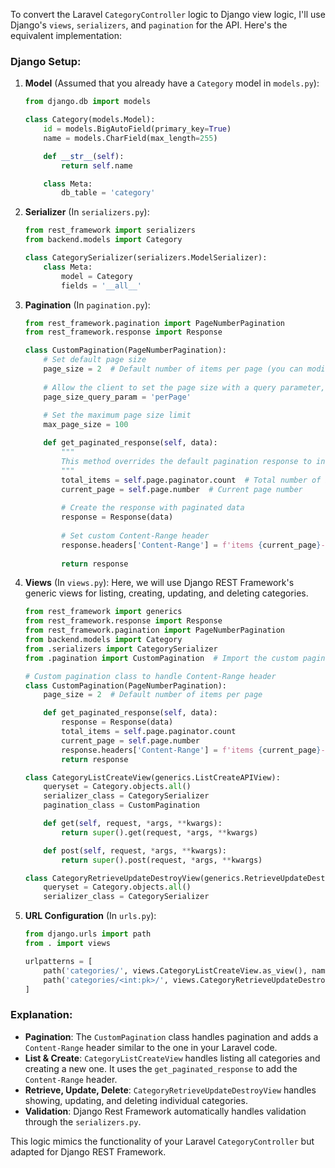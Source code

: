 To convert the Laravel `CategoryController` logic to Django view logic, I'll use Django's `views`, `serializers`, and `pagination` for the API. Here's the equivalent implementation:

### Django Setup:
1. **Model** (Assumed that you already have a `Category` model in `models.py`):
    ```python
    from django.db import models

    class Category(models.Model):
        id = models.BigAutoField(primary_key=True)
        name = models.CharField(max_length=255)

        def __str__(self):
            return self.name

        class Meta:
            db_table = 'category'
    ```

2. **Serializer** (In `serializers.py`):
    ```python
    from rest_framework import serializers
    from backend.models import Category

    class CategorySerializer(serializers.ModelSerializer):
        class Meta:
            model = Category
            fields = '__all__'
    ```

3. **Pagination** (In `pagination.py`):
    ```python
    from rest_framework.pagination import PageNumberPagination
    from rest_framework.response import Response

    class CustomPagination(PageNumberPagination):
        # Set default page size
        page_size = 2  # Default number of items per page (you can modify it)
        
        # Allow the client to set the page size with a query parameter, if necessary
        page_size_query_param = 'perPage'
        
        # Set the maximum page size limit
        max_page_size = 100

        def get_paginated_response(self, data):
            """
            This method overrides the default pagination response to include custom headers.
            """
            total_items = self.page.paginator.count  # Total number of items
            current_page = self.page.number  # Current page number
            
            # Create the response with paginated data
            response = Response(data)
            
            # Set custom Content-Range header
            response.headers['Content-Range'] = f'items {current_page}-{len(data)}/{total_items}'
            
            return response

    ```


3. **Views** (In `views.py`):
    Here, we will use Django REST Framework's generic views for listing, creating, updating, and deleting categories.

    ```python
    from rest_framework import generics
    from rest_framework.response import Response
    from rest_framework.pagination import PageNumberPagination
    from backend.models import Category
    from .serializers import CategorySerializer
    from .pagination import CustomPagination  # Import the custom pagination class

    # Custom pagination class to handle Content-Range header
    class CustomPagination(PageNumberPagination):
        page_size = 2  # Default number of items per page

        def get_paginated_response(self, data):
            response = Response(data)
            total_items = self.page.paginator.count
            current_page = self.page.number
            response.headers['Content-Range'] = f'items {current_page}-{len(data)}/{total_items}'
            return response

    class CategoryListCreateView(generics.ListCreateAPIView):
        queryset = Category.objects.all()
        serializer_class = CategorySerializer
        pagination_class = CustomPagination

        def get(self, request, *args, **kwargs):
            return super().get(request, *args, **kwargs)

        def post(self, request, *args, **kwargs):
            return super().post(request, *args, **kwargs)

    class CategoryRetrieveUpdateDestroyView(generics.RetrieveUpdateDestroyAPIView):
        queryset = Category.objects.all()
        serializer_class = CategorySerializer
    ```

4. **URL Configuration** (In `urls.py`):
    ```python
    from django.urls import path
    from . import views

    urlpatterns = [
        path('categories/', views.CategoryListCreateView.as_view(), name='category-list-create'),
        path('categories/<int:pk>/', views.CategoryRetrieveUpdateDestroyView.as_view(), name='category-detail'),
    ]
    ```

### Explanation:
- **Pagination**: The `CustomPagination` class handles pagination and adds a `Content-Range` header similar to the one in your Laravel code.
- **List & Create**: `CategoryListCreateView` handles listing all categories and creating a new one. It uses the `get_paginated_response` to add the `Content-Range` header.
- **Retrieve, Update, Delete**: `CategoryRetrieveUpdateDestroyView` handles showing, updating, and deleting individual categories.
- **Validation**: Django Rest Framework automatically handles validation through the `serializers.py`.

This logic mimics the functionality of your Laravel `CategoryController` but adapted for Django REST Framework.